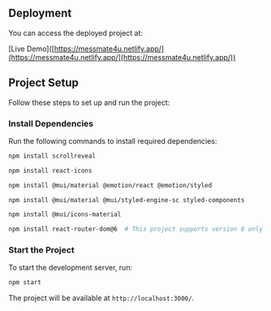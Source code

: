 ## Deployment

You can access the deployed project at:

[Live Demo]([https://messmate4u.netlify.app/](https://messmate4u.netlify.app/](https://messmate4u.netlify.app/))

## Project Setup

Follow these steps to set up and run the project:

### Install Dependencies

Run the following commands to install required dependencies:

```sh
npm install scrollreveal
```

```sh
npm install react-icons
```

```sh
npm install @mui/material @emotion/react @emotion/styled
```

```sh
npm install @mui/material @mui/styled-engine-sc styled-components
```

```sh
npm install @mui/icons-material
```

```sh
npm install react-router-dom@6  # This project supports version 6 only
```

### Start the Project

To start the development server, run:

```sh
npm start
```

The project will be available at `http://localhost:3000/`.

